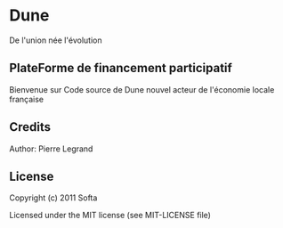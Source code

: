 # Dune

De l'union née l'évolution

## PlateForme de financement participatif

Bienvenue sur Code source de Dune nouvel acteur de l'économie locale française


## Credits

Author: Pierre Legrand


## License

Copyright (c) 2011 Softa

Licensed under the MIT license (see MIT-LICENSE file)
